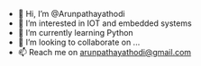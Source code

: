 - 👋 Hi, I’m @Arunpathayathodi
- 👀 I’m interested in IOT and embedded systems
- 🌱 I’m currently learning Python
- 💞️ I’m looking to collaborate on ...
- 📫 Reach me on arunpathayathodi@gmail.com

<!---
Arunpathayathodi/Arunpathayathodi is a ✨ special ✨ repository because its `README.md` (this file) appears on your GitHub profile.
You can click the Preview link to take a look at your changes.
--->
